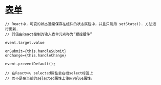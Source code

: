 # [表单](https://doc.react-china.org/docs/forms.html)

```
// React中，可变的状态通常保存在组件的状态属性中，并且只能用 setState(). 方法进行更新.
// 其值由React控制的输入表单元素称为“受控组件”

event.target.value

onSubmit={this.handleSubmit}
onChange={this.handleChange}

event.preventDefault();

// 在React中，selected属性会在根select标签上
// 而不是在当前的selected属性上使用value属性。

```





